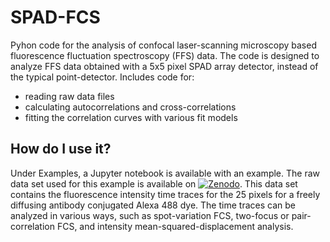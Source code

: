 # SPAD-FCS

Pyhon code for the analysis of confocal laser-scanning microscopy based fluorescence fluctuation spectroscopy (FFS) data. The code is designed to analyze FFS data obtained with a 5x5 pixel SPAD array detector, instead of the typical point-detector. Includes code for:

- reading raw data files
- calculating autocorrelations and cross-correlations
- fitting the correlation curves with various fit models

## How do I use it?

Under Examples, a Jupyter notebook is available with an example. The raw data set used for this example is available on [![Zenodo](https://zenodo.org/record/4161418)](https://zenodo.org/record/4161418). This data set contains the fluorescence intensity time traces for the 25 pixels for a freely diffusing antibody conjugated Alexa 488 dye. The time traces can be analyzed in various ways, such as spot-variation FCS, two-focus or pair-correlation FCS, and intensity mean-squared-displacement analysis.